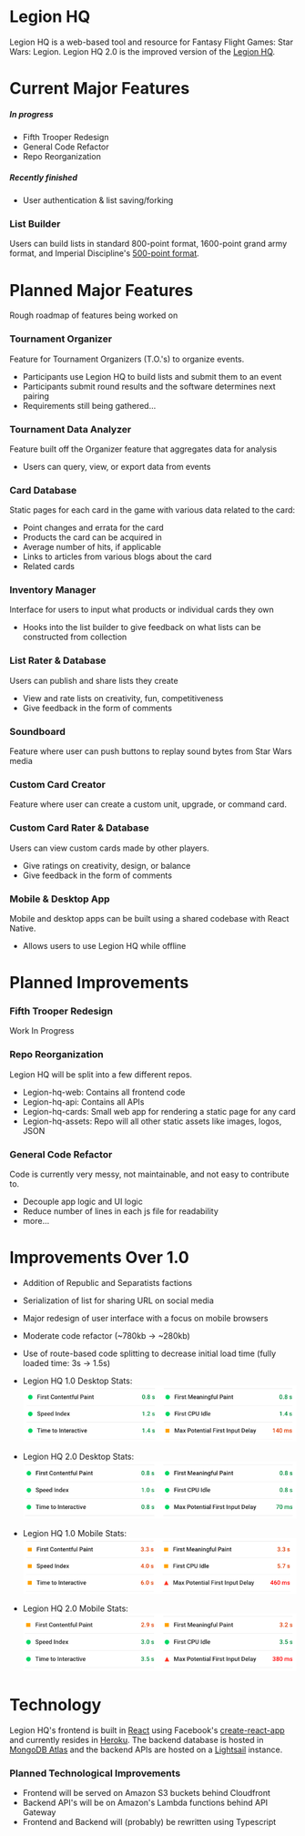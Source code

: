 # Legion HQ
Legion HQ is a web-based tool and resource for Fantasy Flight Games: Star Wars: Legion. Legion HQ 2.0 is the improved version of the [Legion HQ](https://github.com/NicholasCBrown/legion-HQ "Legion HQ 1.0 Github").

# Current Major Features
##### In progress
- Fifth Trooper Redesign
- General Code Refactor
- Repo Reorganization
##### Recently finished
- User authentication & list saving/forking
### List Builder
Users can build lists in standard 800-point format, 1600-point grand army format, and Imperial Discipline's [500-point format](https://imperialdiscipline.blog/2019/06/04/creating-a-500-point-format-for-legion/).

# Planned Major Features
Rough roadmap of features being worked on
### Tournament Organizer
Feature for Tournament Organizers (T.O.'s) to organize events.
- Participants use Legion HQ to build lists and submit them to an event
- Participants submit round results and the software determines next pairing
- Requirements still being gathered...
### Tournament Data Analyzer
Feature built off the Organizer feature that aggregates data for analysis
- Users can query, view, or export data from events
### Card Database
Static pages for each card in the game with various data related to the card:
- Point changes and errata for the card
- Products the card can be acquired in
- Average number of hits, if applicable
- Links to articles from various blogs about the card
- Related cards
### Inventory Manager
Interface for users to input what products or individual cards they own
- Hooks into the list builder to give feedback on what lists can be constructed from collection
### List Rater & Database
Users can publish and share lists they create
- View and rate lists on creativity, fun, competitiveness
- Give feedback in the form of comments
### Soundboard
Feature where user can push buttons to replay sound bytes from Star Wars media
### Custom Card Creator
Feature where user can create a custom unit, upgrade, or command card.
### Custom Card Rater & Database
Users can view custom cards made by other players.
- Give ratings on creativity, design, or balance
- Give feedback in the form of comments
### Mobile & Desktop App
Mobile and desktop apps can be built using a shared codebase with React Native.
- Allows users to use Legion HQ while offline

# Planned Improvements
### Fifth Trooper Redesign
Work In Progress
### Repo Reorganization
Legion HQ will be split into a few different repos.
- Legion-hq-web: Contains all frontend code
- Legion-hq-api: Contains all APIs
- Legion-hq-cards: Small web app for rendering a static page for any card
- Legion-hq-assets: Repo will all other static assets like images, logos, JSON
### General Code Refactor
Code is currently very messy, not maintainable, and not easy to contribute to.
- Decouple app logic and UI logic
- Reduce number of lines in each js file for readability
- more...

# Improvements Over 1.0
- Addition of Republic and Separatists factions
- Serialization of list for sharing URL on social media
- Major redesign of user interface with a focus on mobile browsers
- Moderate code refactor (~780kb -> ~280kb)
- Use of route-based code splitting to decrease initial load time (fully loaded time: 3s -> 1.5s)
- Legion HQ 1.0 Desktop Stats: ![Screenshot](images/desktop1.png)

- Legion HQ 2.0 Desktop Stats: ![Screenshot](images/desktop2.png)

- Legion HQ 1.0 Mobile Stats: ![Screenshot](images/mobile1.png)

- Legion HQ 2.0 Mobile Stats: ![Screenshot](images/mobile2.png)

# Technology
Legion HQ's frontend is built in [React](https://reactjs.org/) using Facebook's [create-react-app](https://github.com/facebook/create-react-app) and currently resides in [Heroku](https://dashboard.heroku.com/). The backend database is hosted in [MongoDB Atlas](https://www.mongodb.com/cloud/atlas) and the backend APIs are hosted on a [Lightsail](https://aws.amazon.com/lightsail/) instance.
### Planned Technological Improvements
- Frontend will be served on Amazon S3 buckets behind Cloudfront
- Backend API's will be on Amazon's Lambda functions behind API Gateway
- Frontend and Backend will (probably) be rewritten using Typescript
